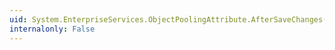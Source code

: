 ```yaml
---
uid: System.EnterpriseServices.ObjectPoolingAttribute.AfterSaveChanges(System.Collections.Hashtable)
internalonly: False
---
```

